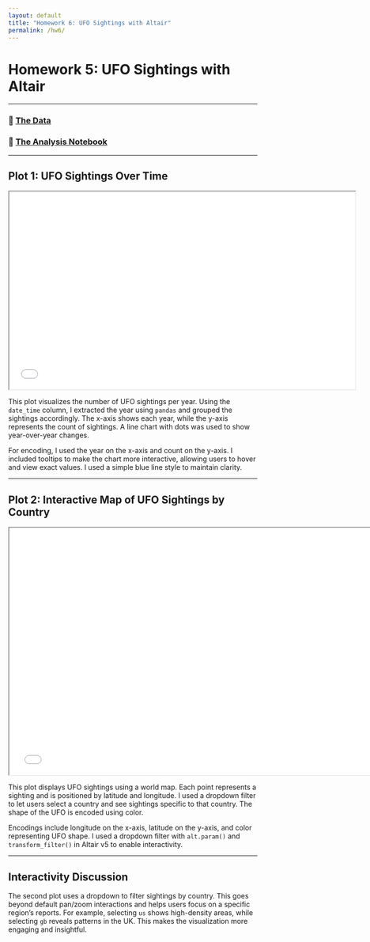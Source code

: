 ```yaml
---
layout: default
title: "Homework 6: UFO Sightings with Altair"
permalink: /hw6/
---
```


#  Homework 5: UFO Sightings with Altair

---

### 📂 [The Data](https://github.com/UIUC-iSchool-DataViz/is445_data/raw/main/ufo-scrubbed-geocoded-time-standardized-00.csv)  
### 📓 [The Analysis Notebook](https://github.com/rithikavennamaneni/RithikaVennamaneni.github.io/blob/main/python_notebooks/Workbook.ipynb)

---

##  Plot 1: UFO Sightings Over Time

<iframe src="/assets/chart1_ufo_time.html" width="700" height="400"></iframe>

This plot visualizes the number of UFO sightings per year. Using the `date_time` column, I extracted the year using `pandas` and grouped the sightings accordingly. The x-axis shows each year, while the y-axis represents the count of sightings. A line chart with dots was used to show year-over-year changes.

For encoding, I used the year on the x-axis and count on the y-axis. I included tooltips to make the chart more interactive, allowing users to hover and view exact values. I used a simple blue line style to maintain clarity.


---

##  Plot 2: Interactive Map of UFO Sightings by Country

<iframe src="/assets/chart2_ufo_map.html" width="750" height="500"></iframe>

This plot displays UFO sightings using a world map. Each point represents a sighting and is positioned by latitude and longitude. I used a dropdown filter to let users select a country and see sightings specific to that country. The shape of the UFO is encoded using color.

Encodings include longitude on the x-axis, latitude on the y-axis, and color representing UFO shape. I used a dropdown filter with `alt.param()` and `transform_filter()` in Altair v5 to enable interactivity.


---

## Interactivity Discussion

The second plot uses a dropdown to filter sightings by country. This goes beyond default pan/zoom interactions and helps users focus on a specific region’s reports. For example, selecting `us` shows high-density areas, while selecting `gb` reveals patterns in the UK. This makes the visualization more engaging and insightful.
